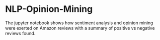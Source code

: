 # NLP-Opinion-Mining
The jupyter notebook shows how sentiment analysis and opinion mining were exerted on Amazon reviews with a summary of positive vs negative reviews found.
